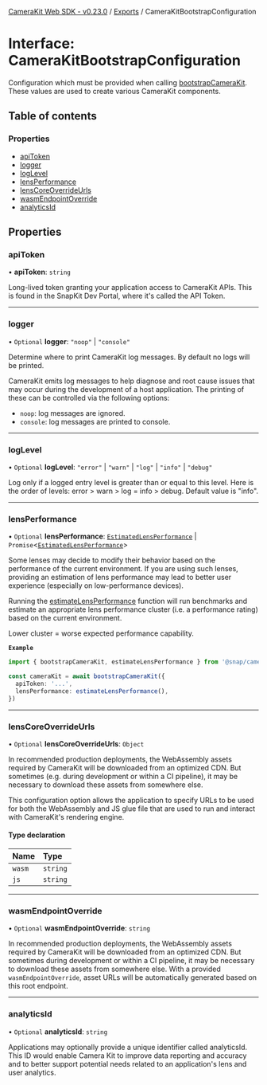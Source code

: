 [CameraKit Web SDK - v0.23.0](../README.md) / [Exports](../modules.md) / CameraKitBootstrapConfiguration

# Interface: CameraKitBootstrapConfiguration

Configuration which must be provided when calling [bootstrapCameraKit](../modules.md#bootstrapcamerakit). These values are used to create various
CameraKit components.

## Table of contents

### Properties

- [apiToken](CameraKitBootstrapConfiguration.md#apitoken)
- [logger](CameraKitBootstrapConfiguration.md#logger)
- [logLevel](CameraKitBootstrapConfiguration.md#loglevel)
- [lensPerformance](CameraKitBootstrapConfiguration.md#lensperformance)
- [lensCoreOverrideUrls](CameraKitBootstrapConfiguration.md#lenscoreoverrideurls)
- [wasmEndpointOverride](CameraKitBootstrapConfiguration.md#wasmendpointoverride)
- [analyticsId](CameraKitBootstrapConfiguration.md#analyticsid)

## Properties

### apiToken

• **apiToken**: `string`

Long-lived token granting your application access to CameraKit APIs. This is found in the SnapKit Dev Portal,
where it's called the API Token.

___

### logger

• `Optional` **logger**: ``"noop"`` \| ``"console"``

Determine where to print CameraKit log messages. By default no logs will be printed.

CameraKit emits log messages to help diagnose and root cause issues that may occur during the development of a
host application. The printing of these can be controlled via the following
options:
 - `noop`: log messages are ignored.
 - `console`: log messages are printed to console.

___

### logLevel

• `Optional` **logLevel**: ``"error"`` \| ``"warn"`` \| ``"log"`` \| ``"info"`` \| ``"debug"``

Log only if a logged entry level is greater than or equal to this level. Here is the order of levels:
error > warn > log = info > debug. Default value is "info".

___

### lensPerformance

• `Optional` **lensPerformance**: [`EstimatedLensPerformance`](EstimatedLensPerformance.md) \| `Promise`\<[`EstimatedLensPerformance`](EstimatedLensPerformance.md)\>

Some lenses may decide to modify their behavior based on the performance of the current environment. If you are
using such lenses, providing an estimation of lens performance may lead to better user experience (especially on
low-performance devices).

Running the [estimateLensPerformance](../modules.md#estimatelensperformance) function will run benchmarks and estimate an appropriate lens
performance cluster (i.e. a performance rating) based on the current environment.

Lower cluster = worse expected performance capability.

**`Example`**

```ts
import { bootstrapCameraKit, estimateLensPerformance } from '@snap/camera-kit`

const cameraKit = await bootstrapCameraKit({
  apiToken: '...',
  lensPerformance: estimateLensPerformance(),
})
```

___

### lensCoreOverrideUrls

• `Optional` **lensCoreOverrideUrls**: `Object`

In recommended production deployments, the WebAssembly assets required by CameraKit will be downloaded from an
optimized CDN. But sometimes (e.g. during development or within a CI pipeline), it may be necessary to download
these assets from somewhere else.

This configuration option allows the application to specify URLs to be used for both the WebAssembly and JS glue
file that are used to run and interact with CameraKit's rendering engine.

#### Type declaration

| Name | Type |
| :------ | :------ |
| `wasm` | `string` |
| `js` | `string` |

___

### wasmEndpointOverride

• `Optional` **wasmEndpointOverride**: `string`

In recommended production deployments, the WebAssembly assets required by CameraKit will be downloaded from an
optimized CDN. But sometimes during development or within a CI pipeline, it may be necessary to download these
assets from somewhere else. With a provided `wasmEndpointOverride`, asset URLs will be automatically generated
based on this root endpoint.

___

### analyticsId

• `Optional` **analyticsId**: `string`

Applications may optionally provide a unique identifier called analyticsId. This ID would enable Camera Kit to
improve data reporting and accuracy and to better support potential needs related to an application's lens and
user analytics.
